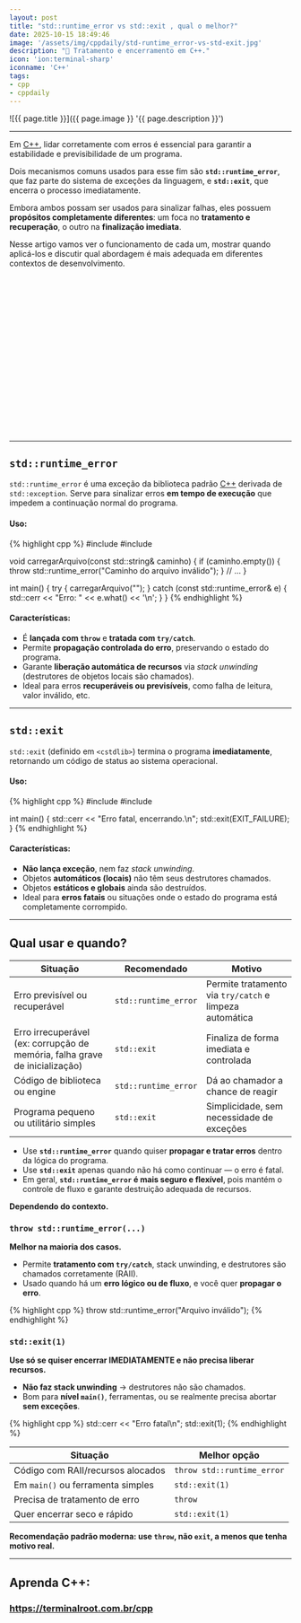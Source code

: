 ```yaml
---
layout: post
title: "std::runtime_error vs std::exit , qual o melhor?"
date: 2025-10-15 18:49:46
image: '/assets/img/cppdaily/std-runtime_error-vs-std-exit.jpg'
description: "🏁 Tratamento e encerramento em C++."
icon: 'ion:terminal-sharp'
iconname: 'C++'
tags:
- cpp
- cppdaily
---
```


![{{ page.title }}]({{ page.image }} '{{ page.description }}')


---

Em [C++](https://terminalroot.com.br/tags#cpp), lidar corretamente com erros é essencial para garantir a estabilidade e previsibilidade de um programa. 

Dois mecanismos comuns usados para esse fim são **`std::runtime_error`**, que faz parte do sistema de exceções da linguagem, e **`std::exit`**, que encerra o processo imediatamente.

Embora ambos possam ser usados para sinalizar falhas, eles possuem **propósitos completamente diferentes**: um foca no **tratamento e recuperação**, o outro na **finalização imediata**.

Nesse artigo vamos ver o funcionamento de cada um, mostrar quando aplicá-los e discutir qual abordagem é mais adequada em diferentes contextos de desenvolvimento.


<!-- SQUARE - GAMES ROOT -->
<script async src="//pagead2.googlesyndication.com/pagead/js/adsbygoogle.js"></script>
<ins class="adsbygoogle"
style="display:inline-block;width:336px;height:280px"
data-ad-client="ca-pub-2838251107855362"
data-ad-slot="5351066970"></ins>
<script>
(adsbygoogle = window.adsbygoogle || []).push({});
</script>

---

## `std::runtime_error`

`std::runtime_error` é uma exceção da biblioteca padrão [C++](https://terminalroot.com.br/cpp) derivada de `std::exception`.
Serve para sinalizar erros **em tempo de execução** que impedem a continuação normal do programa.

#### **Uso:**

{% highlight cpp %}
#include <stdexcept>
#include <iostream>

void carregarArquivo(const std::string& caminho) {
    if (caminho.empty()) {
        throw std::runtime_error("Caminho do arquivo inválido");
    }
    // ...
}

int main() {
    try {
        carregarArquivo("");
    } catch (const std::runtime_error& e) {
        std::cerr << "Erro: " << e.what() << '\n';
    }
}
{% endhighlight %}

#### **Características:**

* É **lançada com `throw`** e **tratada com `try/catch`**.
* Permite **propagação controlada do erro**, preservando o estado do programa.
* Garante **liberação automática de recursos** via *stack unwinding* (destrutores de objetos locais são chamados).
* Ideal para erros **recuperáveis ou previsíveis**, como falha de leitura, valor inválido, etc.

---

## `std::exit`

`std::exit` (definido em `<cstdlib>`) termina o programa **imediatamente**, retornando um código de status ao sistema operacional.

#### **Uso:**

{% highlight cpp %}
#include <cstdlib>
#include <iostream>

int main() {
    std::cerr << "Erro fatal, encerrando.\n";
    std::exit(EXIT_FAILURE);
}
{% endhighlight %}

#### **Características:**

* **Não lança exceção**, nem faz *stack unwinding*.
* Objetos **automáticos (locais)** não têm seus destrutores chamados.
* Objetos **estáticos e globais** ainda são destruídos.
* Ideal para **erros fatais** ou situações onde o estado do programa está completamente corrompido.

---

## Qual usar e quando?

| Situação                                                                    | Recomendado          | Motivo                                                  |
| --------------------------------------------------------------------------- | -------------------- | ------------------------------------------------------- |
| Erro previsível ou recuperável                                              | `std::runtime_error` | Permite tratamento via `try/catch` e limpeza automática |
| Erro irrecuperável (ex: corrupção de memória, falha grave de inicialização) | `std::exit`          | Finaliza de forma imediata e controlada                 |
| Código de biblioteca ou engine                                              | `std::runtime_error` | Dá ao chamador a chance de reagir                       |
| Programa pequeno ou utilitário simples                                      | `std::exit`          | Simplicidade, sem necessidade de exceções               |

* Use **`std::runtime_error`** quando quiser **propagar e tratar erros** dentro da lógica do programa.
* Use **`std::exit`** apenas quando não há como continuar — o erro é fatal.
* Em geral, **`std::runtime_error` é mais seguro e flexível**, pois mantém o controle de fluxo e garante destruição adequada de recursos.

**Dependendo do contexto.**

### `throw std::runtime_error(...)`

**Melhor na maioria dos casos.**

* Permite **tratamento com `try/catch`**, stack unwinding, e destrutores são chamados corretamente (RAII).
* Usado quando há um **erro lógico ou de fluxo**, e você quer **propagar o erro**.

{% highlight cpp %}
throw std::runtime_error("Arquivo inválido");
{% endhighlight %}

### `std::exit(1)`

**Use só se quiser encerrar IMEDIATAMENTE e não precisa liberar recursos.**

* **Não faz stack unwinding** → destrutores não são chamados.
* Bom para **nível `main()`**, ferramentas, ou se realmente precisa abortar **sem exceções**.

{% highlight cpp %}
std::cerr << "Erro fatal\n";
std::exit(1);
{% endhighlight %}

| Situação                          | Melhor opção               |
| --------------------------------- | -------------------------- |
| Código com RAII/recursos alocados | `throw std::runtime_error` |
| Em `main()` ou ferramenta simples | `std::exit(1)`             |
| Precisa de tratamento de erro     | `throw`                    |
| Quer encerrar seco e rápido       | `std::exit(1)`             |

**Recomendação padrão moderna: use `throw`, não `exit`, a menos que tenha motivo real.**

---

## Aprenda C++:
### <https://terminalroot.com.br/cpp>



